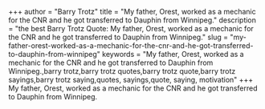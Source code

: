 +++
author = "Barry Trotz"
title = "My father, Orest, worked as a mechanic for the CNR and he got transferred to Dauphin from Winnipeg."
description = "the best Barry Trotz Quote: My father, Orest, worked as a mechanic for the CNR and he got transferred to Dauphin from Winnipeg."
slug = "my-father-orest-worked-as-a-mechanic-for-the-cnr-and-he-got-transferred-to-dauphin-from-winnipeg"
keywords = "My father, Orest, worked as a mechanic for the CNR and he got transferred to Dauphin from Winnipeg.,barry trotz,barry trotz quotes,barry trotz quote,barry trotz sayings,barry trotz saying,quotes, sayings,quote, saying, motivation"
+++
My father, Orest, worked as a mechanic for the CNR and he got transferred to Dauphin from Winnipeg.
